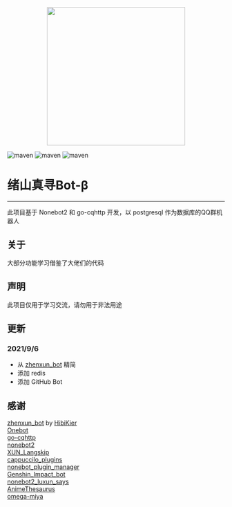 <div align=center><img width="320" height="320" src="https://raw.githubusercontent.com/HibiKier/zhenxun_bot/main/docs/zhenxun.jpg"/></div>

![maven](https://img.shields.io/badge/python-3.9%2B-blue)
![maven](https://img.shields.io/badge/nonebot-2.0.0-yellow)
![maven](https://img.shields.io/badge/go--cqhttp-0.9.40--fix4-red)

# 绪山真寻Bot-β
****
此项目基于 Nonebot2 和 go-cqhttp 开发，以 postgresql 作为数据库的QQ群机器人
## 关于
大部分功能学习借鉴了大佬们的代码

## 声明
此项目仅用于学习交流，请勿用于非法用途

## 更新

### 2021/9/6
* 从 [zhenxun_bot](https://github.com/HibiKier/zhenxun_bot)  精简
* 添加 redis
* 添加 GitHub Bot


## 感谢
[zhenxun_bot](https://github.com/HibiKier/zhenxun_bot)  by [HibiKier](https://github.com/HibiKier)  
[Onebot](https://github.com/howmanybots/onebot)  
[go-cqhttp](https://github.com/Mrs4s/go-cqhttp)  
[nonebot2](https://github.com/nonebot/nonebot2)  
[XUN_Langskip](https://github.com/Angel-Hair/XUN_Bot)  
[cappuccilo_plugins](https://github.com/pcrbot/cappuccilo_plugins#%E7%94%9F%E6%88%90%E5%99%A8%E6%8F%92%E4%BB%B6)  
[nonebot_plugin_manager](https://github.com/Jigsaw111/nonebot_plugin_manager)  
[Genshin_Impact_bot](https://github.com/H-K-Y/Genshin_Impact_bot)  
[nonebot2_luxun_says](https://github.com/NothAmor/nonebot2_luxun_says)  
[AnimeThesaurus](https://github.com/Kyomotoi/AnimeThesaurus)  
[omega-miya](https://github.com/Ailitonia/omega-miya)
